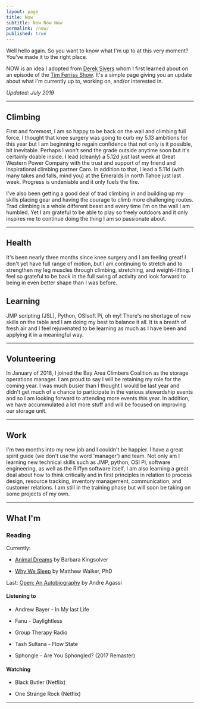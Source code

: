 ```yaml
---
layout: page
title: Now
subtitle: Now Now Now
permalink: /now/
published: true
---
```


Well hello again. So you want to know what I'm up to at this very moment? You've made it to the right place. 
  
NOW is an idea I adopted from [Derek Sivers](https://sivers.org/nowff) whom I first learned about on an episode of the [Tim Ferriss Show](https://tim.blog/podcast/). It's a simple page giving you an update about what I'm currently up to, working on, and/or interested in. 

*Updated: July 2019*

---

## Climbing

First and foremost, I am so happy to be back on the wall and climbing full force. I thought that knee surgery was going to curb my 5.13 ambitions for this year but I am beginning to regain confidence that not only is it possible, bit inevitable. Perhaps I won't send the grade outside anytime soon but it's certainly doable inside. I lead (cleanly) a 5.12d just last week at Great Western Power Company with the trust and support of my friend and inspirational climbing partner Caro. In addition to that, I lead a 5.11d (with many takes and falls, mind you) at the Emeralds in north Tahoe just last week. Progress is undeniable and it only fuels the fire.

I've also been getting a good deal of trad climbing in and building up my skills placing gear and having the courage to climb more challenging routes. Trad climbing is a whole different beast and every time I'm on the wall I am humbled. Yet I am grateful to be able to play so freely outdoors and it only inspires me to continue doing the thing I am so passionate about.

---

## Health

It's been nearly three months since knee surgery and I am feeling great! I don't yet have full range of motion, but I am continuing to stretch and to strengthen my leg muscles through climbing, stretching, and weight-lifting. I feel so grateful to be back in the full swing of activity and look forward to being in even better shape than I was before.

## Learning

JMP scripting (JSL), Python, OSIsoft Pi, oh my! There's no shortage of new skills on the table and I am doing my best to balance it all. It is a breath of fresh air and I feel rejuvenated to be learning as much as I have been and applying it in a meaningful way. 

---

## Volunteering

In January of 2018, I joined the Bay Area Climbers Coalition as the storage operations manager. I am proud to say I will be retaining my role for the coming year. I was much busier than I thought I would be last year and didn't get much of a chance to participate in the various stewardship events and so I am looking forward to attending more events this year. In addition, we have accummulated a lot more stuff and will be focused on improving our storage unit.

---

## Work 
I'm two months into my new job and I couldn't be happier. I have a great spirit guide (we don't use the word 'manager') and team. Not only am I learning new technical skills such as JMP, python, OSI Pi, software engineering, as well as the Riffyn software itself, I am also learning a great deal about how to think critically and in first principles in relation to process design, resource tracking, inventory management, communication, and customer relations. I am still in the training phase but will soon be taking on some projects of my own.

---

## What I'm

### Reading

Currently: 
* [Animal Dreams](https://www.amazon.com/Animal-Dreams-Novel-Barbara-Kingsolver/dp/0062278509) by Barbara Kingsolver

* [Why We Sleep](https://www.amazon.com/Why-We-Sleep-Unlocking-Dreams/dp/1501144316) by Matthew Walker, PhD

Last: [Open: An Autobiography](https://www.amazon.com/Open-Autobiography-Andre-Agassi/dp/0307388409) by Andre Agassi

#### Listening to

* Andrew Bayer - In My last Life

* Fanu - Daylightless

* Group Therapy Radio 

* Tash Sultana - Flow State 

* Sphongle - Are You Sphongled? (2017 Remaster)
  



#### Watching

*  Black Butler (Netflix)

* One Strange Rock (Netflix)

---
